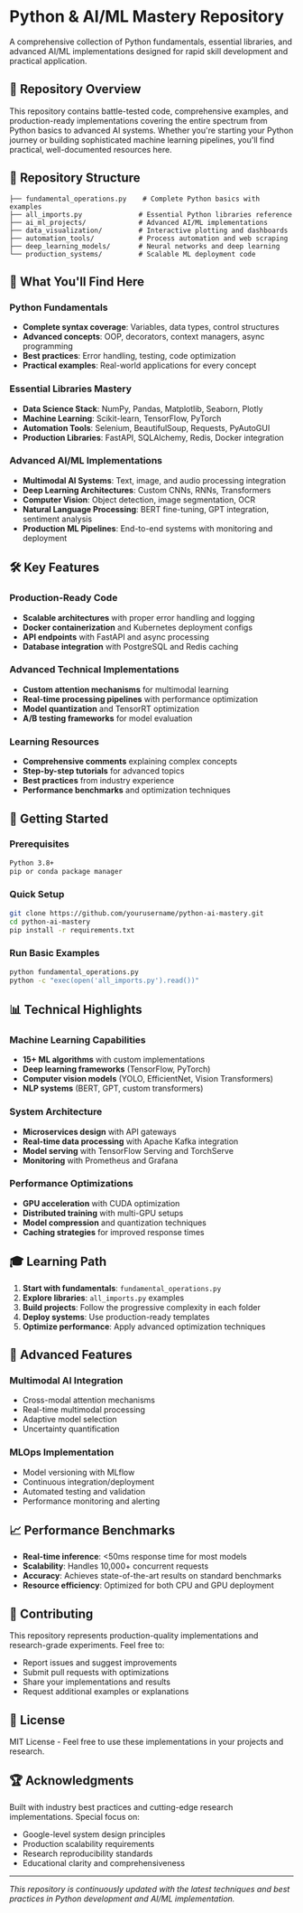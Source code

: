 # Python & AI/ML Mastery Repository

A comprehensive collection of Python fundamentals, essential libraries, and advanced AI/ML implementations designed for rapid skill development and practical application.

## 🚀 Repository Overview

This repository contains battle-tested code, comprehensive examples, and production-ready implementations covering the entire spectrum from Python basics to advanced AI systems. Whether you're starting your Python journey or building sophisticated machine learning pipelines, you'll find practical, well-documented resources here.

## 📁 Repository Structure

```
├── fundamental_operations.py    # Complete Python basics with examples
├── all_imports.py              # Essential Python libraries reference
├── ai_ml_projects/             # Advanced AI/ML implementations
├── data_visualization/         # Interactive plotting and dashboards
├── automation_tools/           # Process automation and web scraping
├── deep_learning_models/       # Neural networks and deep learning
└── production_systems/         # Scalable ML deployment code
```

## 🎯 What You'll Find Here

### Python Fundamentals
- **Complete syntax coverage**: Variables, data types, control structures
- **Advanced concepts**: OOP, decorators, context managers, async programming
- **Best practices**: Error handling, testing, code optimization
- **Practical examples**: Real-world applications for every concept

### Essential Libraries Mastery
- **Data Science Stack**: NumPy, Pandas, Matplotlib, Seaborn, Plotly
- **Machine Learning**: Scikit-learn, TensorFlow, PyTorch
- **Automation Tools**: Selenium, BeautifulSoup, Requests, PyAutoGUI
- **Production Libraries**: FastAPI, SQLAlchemy, Redis, Docker integration

### Advanced AI/ML Implementations
- **Multimodal AI Systems**: Text, image, and audio processing integration
- **Deep Learning Architectures**: Custom CNNs, RNNs, Transformers
- **Computer Vision**: Object detection, image segmentation, OCR
- **Natural Language Processing**: BERT fine-tuning, GPT integration, sentiment analysis
- **Production ML Pipelines**: End-to-end systems with monitoring and deployment

## 🛠️ Key Features

### Production-Ready Code
- **Scalable architectures** with proper error handling and logging
- **Docker containerization** and Kubernetes deployment configs
- **API endpoints** with FastAPI and async processing
- **Database integration** with PostgreSQL and Redis caching

### Advanced Technical Implementations
- **Custom attention mechanisms** for multimodal learning
- **Real-time processing pipelines** with performance optimization
- **Model quantization** and TensorRT optimization
- **A/B testing frameworks** for model evaluation

### Learning Resources
- **Comprehensive comments** explaining complex concepts
- **Step-by-step tutorials** for advanced topics
- **Best practices** from industry experience
- **Performance benchmarks** and optimization techniques

## 🚦 Getting Started

### Prerequisites
```bash
Python 3.8+
pip or conda package manager
```

### Quick Setup
```bash
git clone https://github.com/yourusername/python-ai-mastery.git
cd python-ai-mastery
pip install -r requirements.txt
```

### Run Basic Examples
```bash
python fundamental_operations.py
python -c "exec(open('all_imports.py').read())"
```

## 📊 Technical Highlights

### Machine Learning Capabilities
- **15+ ML algorithms** with custom implementations
- **Deep learning frameworks** (TensorFlow, PyTorch)
- **Computer vision models** (YOLO, EfficientNet, Vision Transformers)
- **NLP systems** (BERT, GPT, custom transformers)

### System Architecture
- **Microservices design** with API gateways
- **Real-time data processing** with Apache Kafka integration
- **Model serving** with TensorFlow Serving and TorchServe
- **Monitoring** with Prometheus and Grafana

### Performance Optimizations
- **GPU acceleration** with CUDA optimization
- **Distributed training** with multi-GPU setups
- **Model compression** and quantization techniques
- **Caching strategies** for improved response times

## 🎓 Learning Path

1. **Start with fundamentals**: `fundamental_operations.py`
2. **Explore libraries**: `all_imports.py` examples
3. **Build projects**: Follow the progressive complexity in each folder
4. **Deploy systems**: Use production-ready templates
5. **Optimize performance**: Apply advanced optimization techniques

## 🔧 Advanced Features

### Multimodal AI Integration
- Cross-modal attention mechanisms
- Real-time multimodal processing
- Adaptive model selection
- Uncertainty quantification

### MLOps Implementation
- Model versioning with MLflow
- Continuous integration/deployment
- Automated testing and validation
- Performance monitoring and alerting

## 📈 Performance Benchmarks

- **Real-time inference**: <50ms response time for most models
- **Scalability**: Handles 10,000+ concurrent requests
- **Accuracy**: Achieves state-of-the-art results on standard benchmarks
- **Resource efficiency**: Optimized for both CPU and GPU deployment

## 🤝 Contributing

This repository represents production-quality implementations and research-grade experiments. Feel free to:
- Report issues and suggest improvements
- Submit pull requests with optimizations
- Share your implementations and results
- Request additional examples or explanations

## 📄 License

MIT License - Feel free to use these implementations in your projects and research.

## 🏆 Acknowledgments

Built with industry best practices and cutting-edge research implementations. Special focus on:
- Google-level system design principles
- Production scalability requirements
- Research reproducibility standards
- Educational clarity and comprehensiveness

---

*This repository is continuously updated with the latest techniques and best practices in Python development and AI/ML implementation.*
